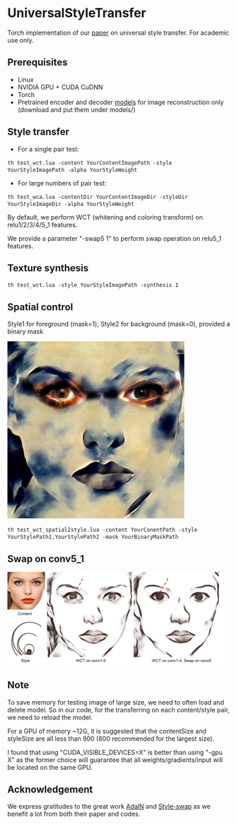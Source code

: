 # UniversalStyleTransfer
Torch implementation of our [paper](https://arxiv.org/pdf/1705.08086.pdf) on universal style transfer. For academic use only.

## Prerequisites

- Linux
- NVIDIA GPU + CUDA CuDNN
- Torch 
- Pretrained encoder and decoder [models](https://drive.google.com/open?id=0B8_MZ8a8aoSeWm9HSTdXNE9Eejg) for image reconstruction only (download and put them under models/)

## Style transfer

- For a single pair test:

```
th test_wct.lua -content YourContentImagePath -style YourStyleImagePath -alpha YourStyleWeight
```

- For large numbers of pair test:

```
th test_wca.lua -contentDir YourContentImageDir -styleDir YourStyleImageDir -alpha YourStyleWeight
```

By default, we perform WCT (whitening and coloring transform) on relu1/2/3/4/5_1 features. 

We provide a parameter "-swap5 1" to perform swap operation on relu5_1 features. 

## Texture synthesis

```
th test_wct.lua -style YourStyleImagePath -synthesis 1 
```


## Spatial control

Style1 for foreground (mask=1), Style2 for background (mask=0), provided a binary mask

<img src='output/04_stylized_alpha_60.jpg' width=400>

```
th test_wct_spatial2style.lua -content YourConentPath -style YourStylePath1,YourStylePath2 -mask YourBinaryMaskPath
```

## Swap on conv5_1

<img src='figs/p1.jpg' width=800>


## Note

To save memory for testing image of large size, we need to often load and delete model. So in our code, for the transferring on each content/style pair, we need to reload the model.

For a GPU of memory ~12G, it is suggested that the contentSize and styleSize are all less than 900 (800 recommended for the largest size).

I found that using "CUDA_VISIBLE_DEVICES=X" is better than using "-gpu X" as the former choice will guarantee that all weights/gradients/input will be located on the same GPU.

## Acknowledgement

We express gratitudes to the great work [AdaIN](https://github.com/xunhuang1995/AdaIN-style) and [Style-swap](https://github.com/rtqichen/style-swap) as we benefit a lot from both their paper and codes.
